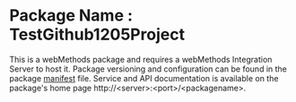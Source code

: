 # Package Name : TestGithub1205Project
This is a webMethods package and requires a webMethods Integration Server to host it. Package versioning and configuration can be found in the package [manifest](./TestGithub1205Project/manifest.v3) file. Service and API documentation is available on the package's home page http://&lt;server&gt;:&lt;port&gt;/&lt;packagename>.